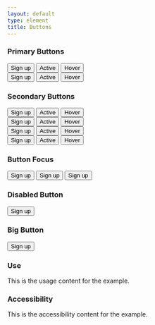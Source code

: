 ```yaml
---
layout: default
type: element
title: Buttons
---
```


<div class="preview">
  <!-- Add HTML markup for example here -->

  <h3>Primary Buttons</h3>
  <div class="button_wrapper">
    <button>Sign up</button>
    <button class="usa-button-active">Active</button>
    <button class="usa-button-hover">Hover</button>
  </div>

  <div class="button_wrapper">
    <button class="usa-button-primary-alt">Sign up</button>
    <button class="usa-button-primary-alt usa-button-active">Active</button>
    <button class="usa-button-primary-alt usa-button-hover">Hover</button>
  </div>

  <h3>Secondary Buttons</h3>
  <div class="button_wrapper">
    <button class="usa-button-secondary">Sign up</button>
    <button class="usa-button-secondary usa-button-active">Active</button>
    <button class="usa-button-secondary usa-button-hover">Hover</button>
  </div>

  <div class="button_wrapper">
    <button class="usa-button-gray">Sign up</button>
    <button class="usa-button-gray usa-button-active">Active</button>
    <button class="usa-button-gray usa-button-hover">Hover</button>
  </div>

  <div class="button_wrapper">
    <button class="usa-button-outline" type="button">Sign up</button>
    <button class="usa-button-outline usa-button-active">Active</button>
    <button class="usa-button-outline usa-button-hover">Hover</button>
  </div>

  <div class="button_wrapper button_wrapper-dark">
    <button class="usa-button-inverse" type="button">Sign up</button>
    <button class="usa-button-inverse usa-button-active">Active</button>
    <button class="usa-button-inverse usa-button-hover">Hover</button>
  </div>

  <h3>Button Focus</h3>
  <div class="button_wrapper">
    <button class="usa-button-focus">Sign up</button>
    <button class="usa-button-primary-alt usa-button-focus">Sign up</button>
    <button class="usa-button-secondary usa-button-focus">Sign up</button>
  </div>

  <h3>Disabled Button</h3>
  <div class="button_wrapper">
    <button class="usa-button-disabled">Sign up</button>
  </div>

  <h3>Big Button</h3>
  <div class="button_wrapper">
    <button class="usa-button-big" type="button">Sign up</button>
  </div>

</div>

<div class="usa-grid">
  <div class="usa-width-one-half">
    <h3>Use</h3>
    <p>This is the usage content for the example.</p>
  </div>
  <div class="usa-width-one-half">
    <h3>Accessibility</h3>
    <p>This is the accessibility content for the example.</p>
  </div>  
</div>

